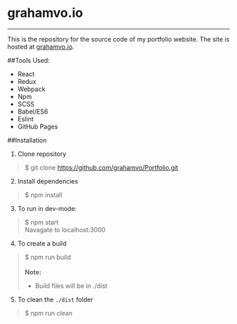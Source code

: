 grahamvo.io
===========

--------

This is the repository for the source code of my portfolio website. The site is hosted at [grahamvo.io](http://grahamvo.io).

##Tools Used:

- React
- Redux
- Webpack
- Npm
- SCSS
- Babel/ES6
- Eslint
- GitHub Pages

##Installation
1. Clone repository
> $ git clone https://github.com/grahamvo/Portfolio.git

2. Install dependencies
> $ npm install

3. To run in dev-mode:
> $ npm start <br />
> Navagate to localhost:3000

4. To create a build
> $ npm run build <br/> <br/>
> **Note:**
>- Build files will be in ./dist

5. To clean the `./dist` folder
> $ npm run clean
